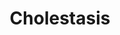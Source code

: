 ---
annotations:
- id: PW:0002480
  parent: disease pathway
  type: Pathway Ontology
  value: cholestasis pathway
- id: DOID:13580
  type: Disease Ontology
  value: cholestasis
- id: CL:0000182
  parent: native cell
  type: Cell Type Ontology
  value: hepatocyte
authors:
- VPencheva
- Susan
- Fehrhart
- Egonw
citedin: ''
communities: []
description: Cholestasis - bile flow obstruction
last-edited: 2023-12-04
ndex: null
organisms:
- Homo sapiens
redirect_from:
- /index.php/Pathway:WP5238
- /instance/WP5238
- /instance/WP5238_r127769
revision: r127769
schema-jsonld:
- '@context': https://schema.org/
  '@id': https://wikipathways.github.io/pathways/WP5238.html
  '@type': Dataset
  creator:
    '@type': Organization
    name: WikiPathways
  description: Cholestasis - bile flow obstruction
  keywords:
  - ABCB11
  - ABCB4
  - ABCC2
  - ABCG5
  - ABCG8
  - ATP8B1
  - Acetyl CoA
  - Ba
  - Bile acid
  - Cations
  - Chol
  - Cholesterol
  - Cholesteryl esters
  - GSH
  - HCO3(-)
  - HDL
  - HMGCR
  - LDL
  - LDLR
  - MRP3
  - MRP4
  - NR1H4
  - NR1I3
  - NTCP
  - Na+
  - OATPs
  - OCT1
  - PPAR-a
  - Phospholipids
  - RXRA
  - SR-B1
  - TJP2
  - mEH
  license: CC0
  name: Cholestasis
seo: CreativeWork
title: Cholestasis
wpid: WP5238
---